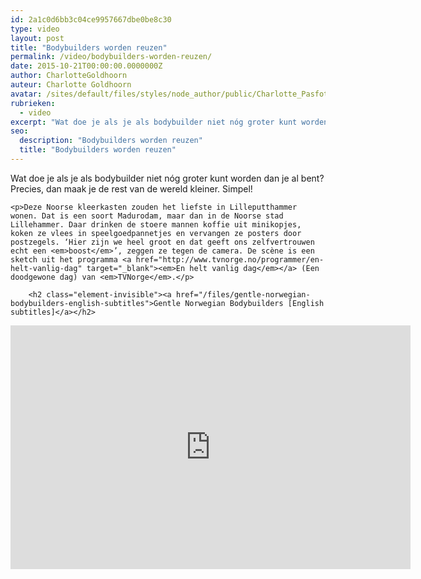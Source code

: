 ```yaml
---
id: 2a1c0d6bb3c04ce9957667dbe0be8c30
type: video
layout: post
title: "Bodybuilders worden reuzen"
permalink: /video/bodybuilders-worden-reuzen/
date: 2015-10-21T00:00:00.0000000Z
author: CharlotteGoldhoorn
auteur: Charlotte Goldhoorn
avatar: /sites/default/files/styles/node_author/public/Charlotte_PasfotoDSC01555%20EXTRA.jpg?itok=Uh1_j08g
rubrieken:
  - video
excerpt: "Wat doe je als je als bodybuilder niet nóg groter kunt worden dan je al bent? Precies, dan maak je de rest van de wereld kleiner. Simpel!  "
seo:
  description: "Bodybuilders worden reuzen"
  title: "Bodybuilders worden reuzen"
---
```

Wat doe je als je als bodybuilder niet nóg groter kunt worden dan je al bent? Precies, dan maak je de rest van de wereld kleiner. Simpel!  

    <p>Deze Noorse kleerkasten zouden het liefste in Lilleputthammer wonen. Dat is een soort Madurodam, maar dan in de Noorse stad Lillehammer. Daar drinken de stoere mannen koffie uit minikopjes, koken ze vlees in speelgoedpannetjes en vervangen ze posters door postzegels. ‘Hier zijn we heel groot en dat geeft ons zelfvertrouwen echt een <em>boost</em>’, zeggen ze tegen de camera. De scène is een sketch uit het programma <a href="http://www.tvnorge.no/programmer/en-helt-vanlig-dag" target="_blank"><em>En helt vanlig dag</em></a> (Een doodgewone dag) van <em>TVNorge</em>.</p>
<p><div class="media media-element-container media-default"><div id="file-12496" class="file file-video file-video-youtube">

        <h2 class="element-invisible"><a href="/files/gentle-norwegian-bodybuilders-english-subtitles">Gentle Norwegian Bodybuilders [English subtitles]</a></h2>
    
  
  <div class="content">
    <div class="media-youtube-video media-element file-default media-youtube-1">
  <iframe class="media-youtube-player" width="640" height="390" title="Gentle Norwegian Bodybuilders [English subtitles]" src="https://www.youtube.com/embed/k4TJkPLN_g8?wmode=opaque&controls=" name="Gentle Norwegian Bodybuilders [English subtitles]" frameborder="0" allowfullscreen="">Video van Gentle Norwegian Bodybuilders [English subtitles]</iframe>
</div>
  </div>

  
</div>
</div>  
